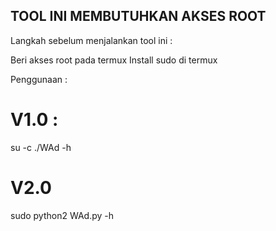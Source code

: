 
## TOOL INI MEMBUTUHKAN AKSES ROOT ##

Langkah sebelum menjalankan tool ini :

Beri akses root pada termux
Install sudo di termux

Penggunaan :

# V1.0 :
su -c ./WAd -h

# V2.0
sudo python2 WAd.py -h

